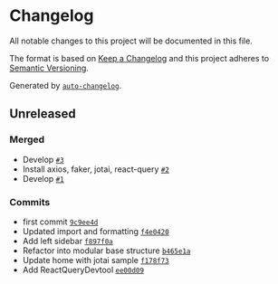 # Changelog

All notable changes to this project will be documented in this file.

The format is based on [Keep a Changelog](https://keepachangelog.com/en/1.0.0/)
and this project adheres to [Semantic Versioning](https://semver.org/spec/v2.0.0.html).

Generated by [`auto-changelog`](https://github.com/CookPete/auto-changelog).

## Unreleased

### Merged

- Develop [`#3`](https://github.com/mrlinnth/react-mantine-starter/pull/3)
- Install axios, faker, jotai, react-query [`#2`](https://github.com/mrlinnth/react-mantine-starter/pull/2)
- Develop [`#1`](https://github.com/mrlinnth/react-mantine-starter/pull/1)

### Commits

- first commit [`9c9ee4d`](https://github.com/mrlinnth/react-mantine-starter/commit/9c9ee4dab511ca0ad18f542eb3cd033ccdae7d4e)
- Updated import and formatting [`f4e0420`](https://github.com/mrlinnth/react-mantine-starter/commit/f4e0420316d300ef97868548aa2646ebcd0f86c9)
- Add left sidebar [`f897f0a`](https://github.com/mrlinnth/react-mantine-starter/commit/f897f0a2a14f1bd909b15248dc45bcf3a492c1c9)
- Refactor into modular base structure [`b465e1a`](https://github.com/mrlinnth/react-mantine-starter/commit/b465e1a53c3766660af291fe6002a5b3b86e8753)
- Update home with jotai sample [`f178f73`](https://github.com/mrlinnth/react-mantine-starter/commit/f178f735cdc380ec194abe502d44b52adab51f26)
- Add ReactQueryDevtool [`ee00d09`](https://github.com/mrlinnth/react-mantine-starter/commit/ee00d097e15a90fb7034f7bfcf9cca0f2c325311)
